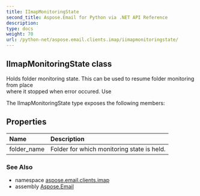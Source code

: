 ```yaml
---
title: IImapMonitoringState
second_title: Aspose.Email for Python via .NET API Reference
description: 
type: docs
weight: 70
url: /python-net/aspose.email.clients.imap/iimapmonitoringstate/
---
```


## IImapMonitoringState class

Holds folder monitoring state. This can be used to resume folder monitoring from place<br/>            where it stopped when error occured. Use

The IImapMonitoringState type exposes the following members:
## Properties
| Name | Description |
| :- | :- |
|folder_name|Folder for which monitoring state is held.|

### See Also

* namespace [aspose.email.clients.imap](/python-net/aspose.email.clients.imap/)
* assembly [Aspose.Email](/python-net/)

